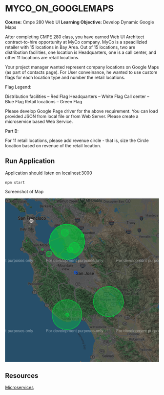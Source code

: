 # MYCO_ON_GOOGLEMAPS
**Course:** Cmpe 280 Web UI
**Learning Objective:** Develop Dynamic Google Maps

After completing CMPE 280 class, you have earned Web UI Architect contract-to-hire opportunity at MyCo company. MyCo is a speacilizied retailer with 15 locations in Bay Area. Out of 15 locations, two are distribution facilities, one location is Headquarters, one is a call center, and other 11 locations are retail locations.

 Your project manager wanted represent company locations on Google Maps (as part of contacts page). For User conveinance, he wanted to use custom flags for each location type and number the retail locations.

Flag Legend:

Distribution facilities – Red Flag
Headquarters – White Flag
Call center – Blue Flag
Retail locations – Green Flag

Please develop Google Page driver for the above requirement. You can load provided JSON from local file or from Web Server. Please create a microservice based Web Service. 

Part B:

For 11 retail locations, please add revenue circle - that is, size the Circle location based on revenue of the retail location.

## Run Application
Application should listen on localhost:3000
```
npm start
```

Screenshot of Map


![Map](map_screenshot.png)

## Resources
[Microservices](https://nodesource.com/blog/microservices-in-nodejs)
